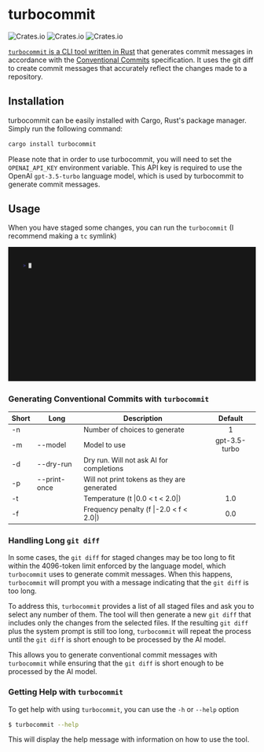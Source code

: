 # turbocommit

![Crates.io](https://img.shields.io/crates/v/turbocommit)
![Crates.io](https://img.shields.io/crates/d/turbocommit)
![Crates.io](https://img.shields.io/crates/l/turbocommit)

[`turbocommit` is a CLI tool written in Rust](https://crates.io/crates/turbocommit) that generates commit messages in accordance with the [Conventional Commits](https://www.conventionalcommits.org/en/v1.0.0/) specification. It uses the git diff to create commit messages that accurately reflect the changes made to a repository.

## Installation

turbocommit can be easily installed with Cargo, Rust's package manager. Simply run the following command:

```bash
cargo install turbocommit
```

Please note that in order to use turbocommit, you will need to set the `OPENAI_API_KEY` environment variable. This API key is required to use the OpenAI `gpt-3.5-turbo` language model, which is used by turbocommit to generate commit messages.

## Usage

When you have staged some changes, you can run the `turbocommit` (I recommend making a `tc` symlink)

![](example.gif)

### Generating Conventional Commits with `turbocommit`

<!-- START TABLE HERE -->
| Short | Long         | Description                                 |    Default    |
| ----- | ------------ | ------------------------------------------- | :-----------: |
| -n    |              | Number of choices to generate               |       1       |
| -m    | --model      | Model to use                                | gpt-3.5-turbo |
| -d    | --dry-run    | Dry run. Will not ask AI for completions    |               |
| -p    | --print-once | Will not print tokens as they are generated |               |
| -t    |              | Temperature (t \|0.0 < t < 2.0\|)           |      1.0      |
| -f    |              | Frequency penalty (f \|-2.0 < f < 2.0\|)    |      0.0      |
<!-- END TABLE HERE -->

### Handling Long `git diff`

In some cases, the `git diff` for staged changes may be too long to fit within the 4096-token limit enforced by the language model, which `turbocommit` uses to generate commit messages. When this happens, `turbocommit` will prompt you with a message indicating that the `git diff` is too long.

To address this, `turbocommit` provides a list of all staged files and ask you to select any number of them. The tool will then generate a new `git diff` that includes only the changes from the selected files. If the resulting `git diff` plus the system prompt is still too long, `turbocommit` will repeat the process until the `git diff` is short enough to be processed by the AI model.

This allows you to generate conventional commit messages with `turbocommit` while ensuring that the `git diff` is short enough to be processed by the AI model.

### Getting Help with `turbocommit`

To get help with using `turbocommit`, you can use the `-h` or `--help` option

```bash
$ turbocommit --help
```

This will display the help message with information on how to use the tool.